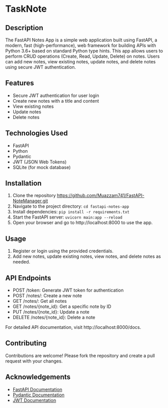 # TaskNote

## Description

The FastAPI Notes App is a simple web application built using FastAPI, a modern, fast (high-performance), web framework for building APIs with Python 3.6+ based on standard Python type hints.
This app allows users to perform CRUD operations (Create, Read, Update, Delete) on notes. Users can add new notes, view existing notes, update notes, and delete notes using secure JWT authentication.

## Features
- Secure JWT authentication for user login
- Create new notes with a title and content
- View existing notes
- Update notes
- Delete notes

## Technologies Used
- FastAPI
- Python
- Pydantic
- JWT (JSON Web Tokens)
- SQLite (for mock database)

## Installation
1. Clone the repository
https://github.com/Muazzam741/FastAPI-NoteManager.git
2. Navigate to the project directory:
`cd fastapi-notes-app`
3. Install dependencies:
`pip install -r requirements.txt`
4. Start the FastAPI server:
`uvicorn main:app --reload`
5. Open your browser and go to http://localhost:8000 to use the app.

## Usage
1. Register or login using the provided credentials.
2. Add new notes, update existing notes, view notes, and delete notes as needed.

## API Endpoints
- POST /token: Generate JWT token for authentication
- POST /notes/: Create a new note
- GET /notes/: Get all notes
- GET /notes/{note_id}: Get a specific note by ID
- PUT /notes/{note_id}: Update a note
- DELETE /notes/{note_id}: Delete a note

For detailed API documentation, visit http://localhost:8000/docs.

## Contributing
Contributions are welcome! Please fork the repository and create a pull request with your changes.

## Acknowledgements
- [FastAPI Documentation](https://fastapi.tiangolo.com/)
- [Pydantic Documentation](https://docs.pydantic.dev/latest/)
- [JWT Documentation](https://jwt.io/introduction)
